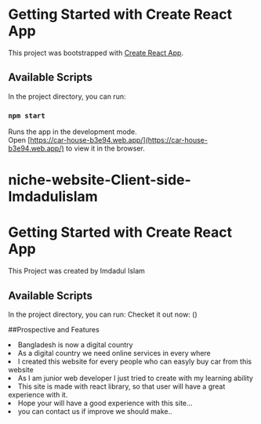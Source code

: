 # Getting Started with Create React App

This project was bootstrapped with [Create React App](https://github.com/facebook/create-react-app).

## Available Scripts

In the project directory, you can run:

### `npm start`

Runs the app in the development mode.\
Open [https://car-house-b3e94.web.app/](https://car-house-b3e94.web.app/) to view it in the browser.
# niche-website-Client-side-Imdadulislam

# Getting Started with Create React App

This Project was created by Imdadul Islam

## Available Scripts

In the project directory, you can run:
Checket it out now:
()

##Prospective and Features

<li>Bangladesh is now a digital country</li>
<li>As a digital country we need online services in every where</li>
<li>I created this website for every people who can easyly buy car from this website</li>
<li>As I am junior web developer I just tried to create with my learning ability</li>
<li>This site is made with react library, so that user will have a great experience with it.</li>
<li>Hope your will have a good experience with this site...</li>
<li>you can contact us if improve we should make..</li>

